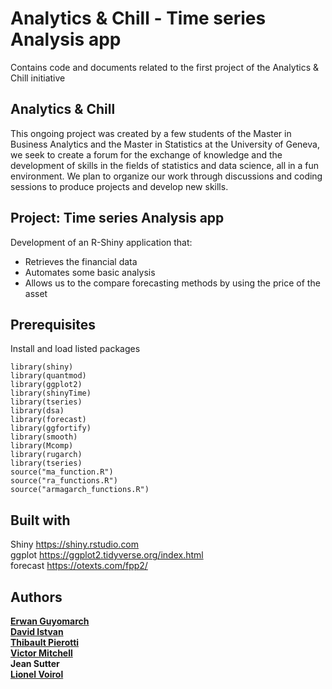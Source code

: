 # Analytics & Chill - Time series Analysis app
Contains code and documents related to the first project of the Analytics &amp; Chill initiative

## Analytics & Chill
This ongoing project was created by a few students of the Master in Business Analytics and the Master in Statistics at the University of Geneva, we seek to create a forum for the exchange of knowledge and the development of skills in the fields of statistics and data science, all in a fun environment.  We plan to organize our work through discussions and coding sessions to produce projects and develop new skills.


## Project: Time series Analysis app

Development of an R-Shiny application that:
- Retrieves the financial data 
- Automates some basic analysis
- Allows us to the compare forecasting methods by using the price of the asset

## Prerequisites
Install and load listed packages

```
library(shiny)
library(quantmod)
library(ggplot2)
library(shinyTime)
library(tseries)
library(dsa)
library(forecast)
library(ggfortify)
library(smooth)
library(Mcomp)
library(rugarch)
library(tseries)
source("ma_function.R")
source("ra_functions.R")
source("armagarch_functions.R")
```

## Built with
Shiny https://shiny.rstudio.com  
ggplot https://ggplot2.tidyverse.org/index.html  
forecast https://otexts.com/fpp2/  

## Authors
[**Erwan Guyomarch**](https://github.com/misurida)  
[**David Istvan**](https://github.com/davistvan)  
[**Thibault Pierotti**](https://github.com/thibpiero)  
[**Victor Mitchell**](https://github.com/V-Mitch)  
**Jean Sutter**  
[**Lionel Voirol**](https://github.com/lionelvoirol)  
